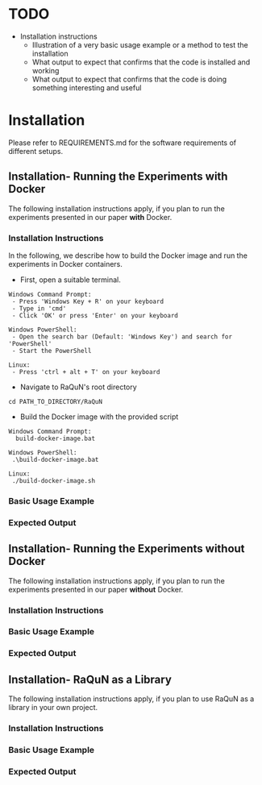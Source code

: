 # TODO
- Installation instructions
  - Illustration of a very basic usage example or a method to test the installation
  - What output to expect that confirms that the code is installed and working
  - What output to expect that confirms that the code is doing something interesting and useful
    
# Installation
Please refer to REQUIREMENTS.md for the software requirements of different setups.

## Installation- Running the Experiments with Docker
The following installation instructions apply, if you plan to run the experiments presented in our paper __with__ Docker.

### Installation Instructions
In the following, we describe how to build the Docker image and run the experiments in Docker containers.

* First, open a suitable terminal.
```
Windows Command Prompt: 
 - Press 'Windows Key + R' on your keyboard
 - Type in 'cmd' 
 - Click 'OK' or press 'Enter' on your keyboard
 
Windows PowerShell:
 - Open the search bar (Default: 'Windows Key') and search for 'PowerShell'
 - Start the PowerShell
 
Linux:
 - Press 'ctrl + alt + T' on your keyboard
```

* Navigate to RaQuN's root directory

```
cd PATH_TO_DIRECTORY/RaQuN
```

* Build the Docker image with the provided script
```
Windows Command Prompt: 
  build-docker-image.bat
 
Windows PowerShell:
 .\build-docker-image.bat
 
Linux:
 ./build-docker-image.sh
```

### Basic Usage Example


### Expected Output



## Installation- Running the Experiments without Docker
The following installation instructions apply, if you plan to run the experiments presented in our paper __without__ Docker.

### Installation Instructions


### Basic Usage Example


### Expected Output



## Installation- RaQuN as a Library
The following installation instructions apply, if you plan to use RaQuN as a library in your own project.

### Installation Instructions


### Basic Usage Example


### Expected Output
